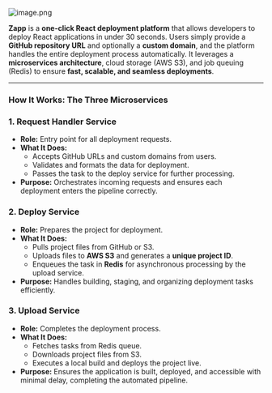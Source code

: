 ![image.png](attachment:abc77b02-fb39-44bb-9418-c1eff770bbc0:image.png)

**Zapp** is a **one-click React deployment platform** that allows developers to deploy React applications in under 30 seconds. Users simply provide a **GitHub repository URL** and optionally a **custom domain**, and the platform handles the entire deployment process automatically. It leverages a **microservices architecture**, cloud storage (AWS S3), and job queuing (Redis) to ensure **fast, scalable, and seamless deployments**.

---

### **How It Works: The Three Microservices**

### **1. Request Handler Service**

- **Role:** Entry point for all deployment requests.
- **What It Does:**
    - Accepts GitHub URLs and custom domains from users.
    - Validates and formats the data for deployment.
    - Passes the task to the deploy service for further processing.
- **Purpose:** Orchestrates incoming requests and ensures each deployment enters the pipeline correctly.

### **2. Deploy Service**

- **Role:** Prepares the project for deployment.
- **What It Does:**
    - Pulls project files from GitHub or S3.
    - Uploads files to **AWS S3** and generates a **unique project ID**.
    - Enqueues the task in **Redis** for asynchronous processing by the upload service.
- **Purpose:** Handles building, staging, and organizing deployment tasks efficiently.

### **3. Upload Service**

- **Role:** Completes the deployment process.
- **What It Does:**
    - Fetches tasks from Redis queue.
    - Downloads project files from S3.
    - Executes a local build and deploys the project live.
- **Purpose:** Ensures the application is built, deployed, and accessible with minimal delay, completing the automated pipeline.
